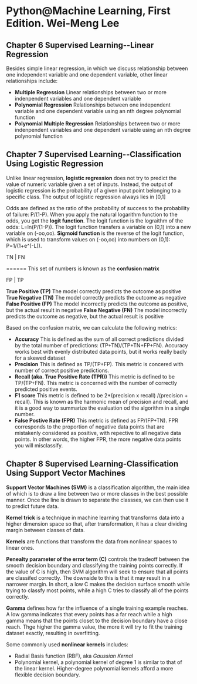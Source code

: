 # Python@Machine Learning, First Edition. Wei-Meng Lee

## Chapter 6 Supervised Learning--Linear Regression

Besides simple linear regression, in which we discuss relationship between one independent variable and one dependent variable, other linear relationships include:
- **Multiple Regression** Linear relationships between two or more indenpendent variables and one dependent variable
- **Polynomial Regression** Relationships between one independent variable and one dependent variable using an nth degree polynomial function
- **Polynomial Multiple Regression** Relationships between two or more indenpendent variables and one dependent variable using an nth degree polynomial function

## Chapter 7 Supervised Learning--Classification Using Logistic Regression

Unlike linear regression, **logistic regression** does not try to predict the value of numeric variable given a set of inputs. Instead, the output of logistic regression is the probability of a given input point belonging to a specific class. The output of logistic regression always lies in [0,1]

Odds are defined as the ratio of the probability of success to the probability of failure: P/(1-P). When you apply the natural logarithm function to the odds, you get the **logit function**. The logit function is the lograithm of the odds: L=ln(P/(1-P)). The logit function transfers a variable on (0,1) into a new variable on (-oo,oo). **Sigmoid function** is the reverse of the logit function, which is used to transform values on (-oo,oo) into numbers on (0,1): P=1/(1+e^(-L)).

        
        
  TN    |   FN
  
======    This set of numbers is known as the **confusion matrix**   

FP    |   TP
      
       
  **True Positive (TP)** The model correctly predicts the outcome as positive
  **True Negative (TN)** The model correctly predicts the outcome as negative
  **False Positive (FP)** The model incorrectly predicts the outcome as positive, but the actual result in negative
  **False Negative (FN)** The model incorrectly predicts the outcome as negative, but the actual result is positive
  
  Based on the confusion matrix, we can calculate the following metrics:
  
- **Accuracy** This is defined as the sum of all correct predictions divided by the total number of predictions: (TP+TN)/(TP+TN+FP+FN). Accuracy works best with evenly distributed data points, but it works really badly for a skewed dataset
- **Precision** This is defined as TP/(TP+FP). This metric is concered with number of correct positive predictions.
- **Recall (aka. True Positive Rate (TPR))** This metric is defined to be TP/(TP+FN). This metric is concerned with the number of correctly predicted positive events. 
- **F1 score** This metric is defined to be 2*(precision x recall) /(precision + recall). This is known as the harmonic mean of precision and recall, and it is a good way to summarize the evaluation od the algorithm in a single number.
- **False Postive Rate (FPR)** This metric is defined as FP/(FP+TN). FPR corresponds to the proportion of negative data points that are mistakenly considered as positive, with repective to all negative data points. In other words, the higher FPR, the more negative data points you will misclassify.

## Chapter 8 Supervised Learning-Classification Using Support Vector Machines
**Support Vector Machines (SVM)** is a classification algorithm, the main idea of which is to draw a line between two or more classes in the best possible manner. Once the line is drawn to separate the classses, we can then use it to predict future data.

**Kernel trick** is a technique in machine learning that transforms data into a higher dimension space so that, after transformation, it has a clear dividing margin between classes of data.

**Kernels** are functions that transform the data from nonlinear spaces to linear ones.

**Penealty parameter of the error term (C)** controls the tradeoff between the smooth decision boundary and classifying the training points correctly. If the value of C is high, then SVM algorithm will seek to ensure that all points are classifed correctly. The downside to this is that it may result in a narrower margin. In short, a low C makes the decision surface smooth while trying to classfy most points, while a high C tries to classify all of the points correctly.

**Gamma** defines how far the influence of a single training example reaches. A low gamma indicates that every points has a far reach while a high gamma means that the points closet to the decision boundary have a close reach. Thge higher the gamma value, the more it will try to fit the training dataset exactly, resulting in overfitting.

Some commonly used **nonlinear kernels** includes:
- Radial Basis function (RBF), aka *Gaussian Kernal*
- Polynomial kernel, a polynomial kernel of degree 1 is similar to that of the linear kernel. Higher-degree polynomial kernels afford a more flexible decision boundary.
